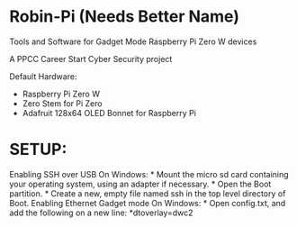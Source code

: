 # Robin-Pi (Needs Better Name)
Tools and Software for Gadget Mode Raspberry Pi Zero W devices

A PPCC Career Start Cyber Security project

Default Hardware:
  * Raspberry Pi Zero W
  * Zero Stem for Pi Zero
  * Adafruit 128x64 OLED Bonnet for Raspberry Pi
  
# SETUP:

Enabling SSH over USB
  On Windows: 
    * Mount the micro sd card containing your operating system, using an adapter if necessary.
    * Open the Boot partition.
    * Create a new, empty file named ssh in the top level directory of Boot.
Enabling Ethernet Gadget mode
  On Windows:
    * Open config.txt, and add the following on a new line:
      *dtoverlay=dwc2
    
